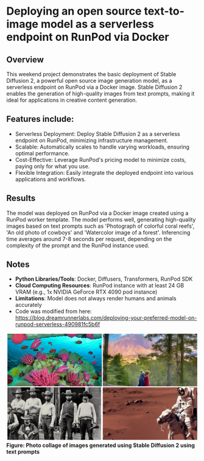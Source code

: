 # Deploying an open source text-to-image model as a serverless endpoint on RunPod via Docker
## Overview
This weekend project demonstrates the basic deployment of Stable Diffusion 2, a powerful open source image generation model, as a serverless endpoint on RunPod via a Docker image. Stable Diffusion 2 enables the generation of high-quality images from text prompts, making it ideal for applications in creative content generation.

## Features include: 
- Serverless Deployment: Deploy Stable Diffusion 2 as a serverless endpoint on RunPod, minimizing infrastructure management.
- Scalable: Automatically scales to handle varying workloads, ensuring optimal performance.
- Cost-Effective: Leverage RunPod's pricing model to minimize costs, paying only for what you use.
- Flexible Integration: Easily integrate the deployed endpoint into various applications and workflows.

## Results
The model was deployed on RunPod via a Docker image created using a RunPod worker template. The model performs well, generating high-quality images based on text prompts such as 'Photograph of colorful coral reefs', 'An old photo of cowboys' and 'Watercolor image of a forest'. Inferencing time averages around 7-8 seconds per request, depending on the complexity of the prompt and the RunPod instance used.

## Notes
- **Python Libraries/Tools**: Docker, Diffusers, Transformers, RunPod SDK
- **Cloud Computing Resources**: RunPod instance with at least 24 GB VRAM (e.g., 1x NVIDIA GeForce RTX 4090 pod instance)
- **Limitations**: Model does not always render humans and animals accurately
- Code was modified from here: https://blog.dreamrunnerlabs.com/deploying-your-preferred-model-on-runpod-serverless-490981fc5b6f



![Stable Diffusion 2-generated images](https://github.com/andrewliew86/Text-to-image-generation/blob/main/photo-collage-wide.png)
**Figure: Photo collage of images generated using Stable Diffusion 2 using text prompts**
